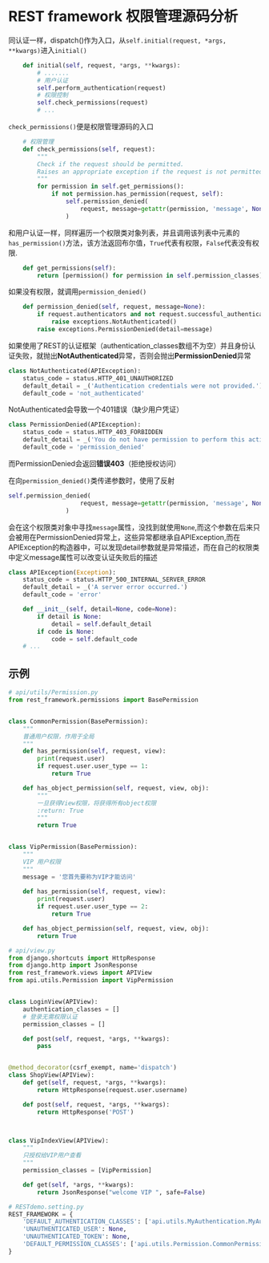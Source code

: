 # REST framework 权限管理源码分析

同认证一样，dispatch()作为入口，从`self.initial(request, *args, **kwargs)`进入`initial()`

```py
    def initial(self, request, *args, **kwargs):
        # .......
        # 用户认证
        self.perform_authentication(request)
        # 权限控制
        self.check_permissions(request)
        # ...
```

`check_permissions()`便是权限管理源码的入口

```py
    # 权限管理
    def check_permissions(self, request):
        """
        Check if the request should be permitted.
        Raises an appropriate exception if the request is not permitted.
        """
        for permission in self.get_permissions():
            if not permission.has_permission(request, self):
                self.permission_denied(
                    request, message=getattr(permission, 'message', None)
                )
```

和用户认证一样，同样遍历一个权限类对象列表，并且调用该列表中元素的`has_permission()`方法，该方法返回布尔值，`True`代表有权限，`False`代表没有权限.

```py
    def get_permissions(self):
        return [permission() for permission in self.permission_classes]
```

如果没有权限，就调用`permission_denied()`

```py
    def permission_denied(self, request, message=None):
        if request.authenticators and not request.successful_authenticator:
            raise exceptions.NotAuthenticated()
        raise exceptions.PermissionDenied(detail=message)
```

如果使用了REST的认证框架（authentication_classes数组不为空）并且身份认证失败，就抛出**NotAuthenticated**异常，否则会抛出**PermissionDenied**异常

```py
class NotAuthenticated(APIException):
    status_code = status.HTTP_401_UNAUTHORIZED
    default_detail = _('Authentication credentials were not provided.')
    default_code = 'not_authenticated'
```

NotAuthenticated会导致一个401错误（缺少用户凭证）  

```py
class PermissionDenied(APIException):
    status_code = status.HTTP_403_FORBIDDEN
    default_detail = _('You do not have permission to perform this action.')
    default_code = 'permission_denied'
```

而PermissionDenied会返回**错误403**（拒绝授权访问）

在向`permission_denied()`类传递参数时，使用了反射

```py
self.permission_denied(
                    request, message=getattr(permission, 'message', None)
                )
```

会在这个权限类对象中寻找`message`属性，没找到就使用`None`,而这个参数在后来只会被用在PermissionDenied异常上，这些异常都继承自APIException,而在APIException的构造器中，可以发现detail参数就是异常描述，而在自己的权限类中定义message属性可以改变认证失败后的描述

```py
class APIException(Exception):
    status_code = status.HTTP_500_INTERNAL_SERVER_ERROR
    default_detail = _('A server error occurred.')
    default_code = 'error'

    def __init__(self, detail=None, code=None):
        if detail is None:
            detail = self.default_detail
        if code is None:
            code = self.default_code
    # ...
```

## 示例

```py
# api/utils/Permission.py
from rest_framework.permissions import BasePermission


class CommonPermission(BasePermission):
    """
    普通用户权限，作用于全局
    """
    def has_permission(self, request, view):
        print(request.user)
        if request.user.user_type == 1:
            return True

    def has_object_permission(self, request, view, obj):
        """
        一旦获得View权限，将获得所有object权限
        :return: True
        """
        return True


class VipPermission(BasePermission):
    """
    VIP 用户权限
    """
    message = '您首先要称为VIP才能访问'
    
    def has_permission(self, request, view):
        print(request.user)
        if request.user.user_type == 2:
            return True

    def has_object_permission(self, request, view, obj):
        return True

```

```py
# api/view.py
from django.shortcuts import HttpResponse
from django.http import JsonResponse
from rest_framework.views import APIView
from api.utils.Permission import VipPermission


class LoginView(APIView):
    authentication_classes = []
    # 登录无需权限认证
    permission_classes = []

    def post(self, request, *args, **kwargs):
        pass


@method_decorator(csrf_exempt, name='dispatch')
class ShopView(APIView):
    def get(self, request, *args, **kwargs):
        return HttpResponse(request.user.username)

    def post(self, request, *args, **kwargs):
        return HttpResponse('POST')



class VipIndexView(APIView):
    """
    只授权给VIP用户查看
    """
    permission_classes = [VipPermission]

    def get(self, *args, **kwargs):
        return JsonResponse("welcome VIP ", safe=False)

```

```py
# RESTdemo.setting.py
REST_FRAMEWORK = {
    'DEFAULT_AUTHENTICATION_CLASSES': ['api.utils.MyAuthentication.MyAuthentication'],
    'UNAUTHENTICATED_USER': None,
    'UNAUTHENTICATED_TOKEN': None,
    'DEFAULT_PERMISSION_CLASSES': ['api.utils.Permission.CommonPermission']
}
```